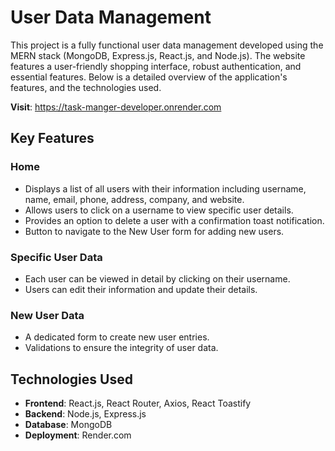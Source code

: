 # User Data Management
This project is a fully functional user data management developed using the MERN stack (MongoDB, Express.js, React.js, and Node.js). The website features a user-friendly shopping interface, robust authentication, and essential features. Below is a detailed overview of the application's features, and the technologies used.

**Visit**: https://task-manger-developer.onrender.com

## Key Features
### Home
- Displays a list of all users with their information including username, name, email, phone, address, company, and website.
- Allows users to click on a username to view specific user details.
- Provides an option to delete a user with a confirmation toast notification.
- Button to navigate to the New User form for adding new users.

### Specific User Data
- Each user can be viewed in detail by clicking on their username.
- Users can edit their information and update their details.

### New User Data
- A dedicated form to create new user entries.
- Validations to ensure the integrity of user data.

## Technologies Used
- **Frontend**: React.js, React Router, Axios, React Toastify
- **Backend**: Node.js, Express.js
- **Database**: MongoDB
- **Deployment**: Render.com
